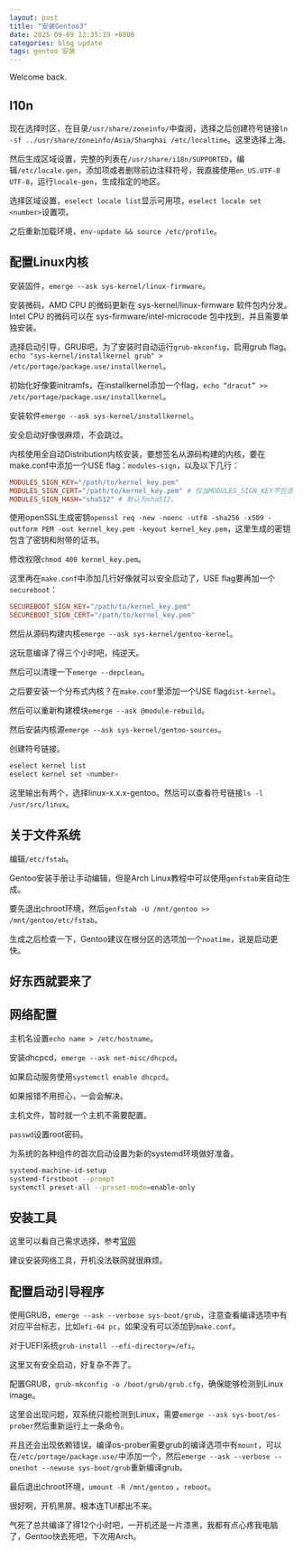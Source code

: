 ```yaml
---
layout: post
title: "安装Gentoo3"
date: 2025-09-09 12:35:19 +0800
categories: blog update
tags: gentoo 安装
---
```


Welcome back.

## l10n

现在选择时区，在目录`/usr/share/zoneinfo/`中查阅，选择之后创建符号链接`ln -sf ../usr/share/zoneinfo/Asia/Shanghai /etc/localtime`。这里选择上海。

然后生成区域设置，完整的列表在`/usr/share/i18n/SUPPORTED`，编辑`/etc/locale.gen`，添加项或者删除前边注释符号，我直接使用`en_US.UTF-8 UTF-8`，运行`locale-gen`，生成指定的地区。

选择区域设置，`eselect locale list`显示可用项，`eselect locale set <number>`设置项。

之后重新加载环境，`env-update && source /etc/profile`。

## 配置Linux内核

安装固件，`emerge --ask sys-kernel/linux-firmware`。

安装微码，AMD CPU 的微码更新在 sys-kernel/linux-firmware 软件包内分发。Intel CPU 的微码可以在 sys-firmware/intel-microcode 包中找到，并且需要单独安装。

选择启动引导，GRUB吧，为了安装时自动运行`grub-mkconfig`，启用grub flag。`echo "sys-kernel/installkernel grub" > /etc/portage/package.use/installkernel`。

初始化好像要initramfs，在installkernel添加一个flag，`echo “dracut” >> /etc/portage/package.use/installkernel`。

安装软件`emerge --ask sys-kernel/installkernel`。

安全启动好像很麻烦，不会跳过。

内核使用全自动Distribution内核安装，要想签名从源码构建的内核，要在make.conf中添加一个USE flag：`modules-sign`，以及以下几行：

```make.conf
MODULES_SIGN_KEY="/path/to/kernel_key.pem"
MODULES_SIGN_CERT="/path/to/kernel_key.pem" # 仅当MODULES_SIGN_KEY不包含证书时才需要。
MODULES_SIGN_HASH="sha512" # 默认为sha512。
```

使用openSSL生成密钥`openssl req -new -noenc -utf8 -sha256 -x509 -outform PEM -out kernel_key.pem -keyout kernel_key.pem`，这里生成的密钥包含了密钥和附带的证书。

修改权限`chmod 400 kernel_key.pem`。

这里再在`make.conf`中添加几行好像就可以安全启动了，USE flag要再加一个`secureboot`：

```make.conf
SECUREBOOT_SIGN_KEY="/path/to/kernel_key.pem"
SECUREBOOT_SIGN_CERT="/path/to/kernel_key.pem"
```

然后从源码构建内核`emerge --ask sys-kernel/gentoo-kernel`。

这玩意编译了得三个小时吧，纯逆天。

然后可以清理一下`emerge --depclean`。

之后要安装一个分布式内核？在`make.conf`里添加一个USE flag`dist-kernel`。

然后可以重新构建模块`emerge --ask @module-rebuild`。

然后安装内核源`emerge --ask sys-kernel/gentoo-sources`。

创建符号链接。

```bash
eselect kernel list
eselect kernel set <number>
```

这里输出有两个，选择linux-x.x.x-gentoo。然后可以查看符号链接`ls -l /usr/src/linux`。

## 关于文件系统

编辑`/etc/fstab`。

Gentoo安装手册让手动编辑，但是Arch Linux教程中可以使用`genfstab`来自动生成。

要先退出chroot环境，然后`genfstab -U /mnt/gentoo >> /mnt/gentoo/etc/fstab`。

生成之后检查一下，Gentoo建议在根分区的选项加一个`noatime`，说是启动更快。

## 好东西就要来了

## 网络配置

主机名设置`echo name > /etc/hostname`。

安装dhcpcd，`emerge --ask net-misc/dhcpcd`。

如果启动服务使用`systemctl enable dhcpcd`。

如果报错不用担心，一会会解决。

主机文件，暂时就一个主机不需要配置。

`passwd`设置root密码。

为系统的各种组件的首次启动设置为新的systemd环境做好准备。

```bash
systemd-machine-id-setup
systemd-firstboot --prompt
systemctl preset-all --preset-mode=enable-only
```

## 安装工具

这里可以看自己需求选择，参考[官网](https://wiki.gentoo.org/wiki/Handbook:AMD64/Installation/Tools)

建议安装网络工具，开机没法联网就很麻烦。

## 配置启动引导程序

使用GRUB，`emerge --ask --verbose sys-boot/grub`，注意查看编译选项中有对应平台标志，比如`efi-64 pc`，如果没有可以添加到`make.conf`。

对于UEFI系统`grub-install --efi-directory=/efi`。

这里又有安全启动，好复杂不弄了。

配置GRUB，`grub-mkconfig -o /boot/grub/grub.cfg`，确保能够检测到Linux image。

这里会出现问题，双系统只能检测到Linux，需要`emerge --ask sys-boot/os-prober`然后重新运行上一条命令。

并且还会出现依赖错误，编译os-prober需要grub的编译选项中有`mount`，可以在`/etc/portage/package.use/`中添加一个，然后`emerge --ask --verbose --oneshot --newuse sys-boot/grub`重新编译grub。

最后退出chroot环境，`umount -R /mnt/gentoo`
，`reboot`。

很好啊，开机黑屏。根本连TUI都出不来。

气死了总共编译了得12个小时吧，一开机还是一片漆黑，我都有点心疼我电脑了，Gentoo快去死吧，下次用Arch。
